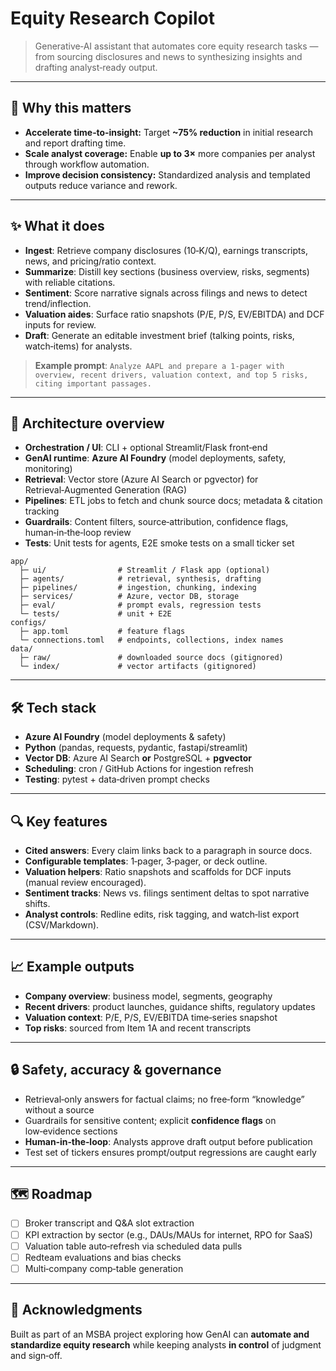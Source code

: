 # Equity Research Copilot

> Generative‑AI assistant that automates core equity research tasks — from sourcing disclosures and news to synthesizing insights and drafting analyst‑ready output.

---

## 🚀 Why this matters

* **Accelerate time‑to‑insight:** Target **\~75% reduction** in initial research and report drafting time.
* **Scale analyst coverage:** Enable **up to 3×** more companies per analyst through workflow automation.
* **Improve decision consistency:** Standardized analysis and templated outputs reduce variance and rework.

---

## ✨ What it does

* **Ingest**: Retrieve company disclosures (10‑K/Q), earnings transcripts, news, and pricing/ratio context.
* **Summarize**: Distill key sections (business overview, risks, segments) with reliable citations.
* **Sentiment**: Score narrative signals across filings and news to detect trend/inflection.
* **Valuation aides**: Surface ratio snapshots (P/E, P/S, EV/EBITDA) and DCF inputs for review.
* **Draft**: Generate an editable investment brief (talking points, risks, watch‑items) for analysts.

> **Example prompt**: `Analyze AAPL and prepare a 1‑pager with overview, recent drivers, valuation context, and top 5 risks, citing important passages.`

---

## 🧱 Architecture overview

* **Orchestration / UI**: CLI + optional Streamlit/Flask front‑end
* **GenAI runtime**: **Azure AI Foundry** (model deployments, safety, monitoring)
* **Retrieval**: Vector store (Azure AI Search or pgvector) for Retrieval‑Augmented Generation (RAG)
* **Pipelines**: ETL jobs to fetch and chunk source docs; metadata & citation tracking
* **Guardrails**: Content filters, source‑attribution, confidence flags, human‑in‑the‑loop review
* **Tests**: Unit tests for agents, E2E smoke tests on a small ticker set

```
app/
  ├─ ui/                # Streamlit / Flask app (optional)
  ├─ agents/            # retrieval, synthesis, drafting
  ├─ pipelines/         # ingestion, chunking, indexing
  ├─ services/          # Azure, vector DB, storage
  ├─ eval/              # prompt evals, regression tests
  └─ tests/             # unit + E2E
configs/
  ├─ app.toml           # feature flags
  └─ connections.toml   # endpoints, collections, index names
data/
  ├─ raw/               # downloaded source docs (gitignored)
  └─ index/             # vector artifacts (gitignored)
```

---

## 🛠️ Tech stack

* **Azure AI Foundry** (model deployments & safety)
* **Python** (pandas, requests, pydantic, fastapi/streamlit)
* **Vector DB**: Azure AI Search **or** PostgreSQL + **pgvector**
* **Scheduling**: cron / GitHub Actions for ingestion refresh
* **Testing**: pytest + data‑driven prompt checks


---

## 🔍 Key features

* **Cited answers**: Every claim links back to a paragraph in source docs.
* **Configurable templates**: 1‑pager, 3‑pager, or deck outline.
* **Valuation helpers**: Ratio snapshots and scaffolds for DCF inputs (manual review encouraged).
* **Sentiment tracks**: News vs. filings sentiment deltas to spot narrative shifts.
* **Analyst controls**: Redline edits, risk tagging, and watch‑list export (CSV/Markdown).

---

## 📈 Example outputs

* **Company overview**: business model, segments, geography
* **Recent drivers**: product launches, guidance shifts, regulatory updates
* **Valuation context**: P/E, P/S, EV/EBITDA time‑series snapshot
* **Top risks**: sourced from Item 1A and recent transcripts


---

## 🔒 Safety, accuracy & governance

* Retrieval‑only answers for factual claims; no free‑form “knowledge” without a source
* Guardrails for sensitive content; explicit **confidence flags** on low‑evidence sections
* **Human‑in‑the‑loop**: Analysts approve draft output before publication
* Test set of tickers ensures prompt/output regressions are caught early

---

## 🗺️ Roadmap

* [ ] Broker transcript and Q\&A slot extraction
* [ ] KPI extraction by sector (e.g., DAUs/MAUs for internet, RPO for SaaS)
* [ ] Valuation table auto‑refresh via scheduled data pulls
* [ ] Redteam evaluations and bias checks
* [ ] Multi‑company comp‑table generation

---


## 🙌 Acknowledgments

Built as part of an MSBA project exploring how GenAI can **automate and standardize equity research** while keeping analysts **in control** of judgment and sign‑off.
